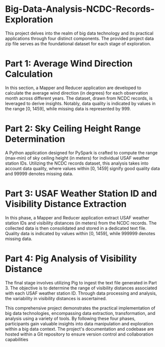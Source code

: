 # Big-Data-Analysis-NCDC-Records-Exploration
This project delves into the realm of big data technology and its practical applications through four distinct components. The provided project data zip file serves as the foundational dataset for each stage of exploration.

# Part 1: Average Wind Direction Calculation
In this section, a Mapper and Reducer application are developed to calculate the average wind direction (in degrees) for each observation month across different years. The dataset, drawn from NCDC records, is leveraged to derive insights. Notably, data quality is indicated by values in the range [0, 1459], while missing data is represented by 999.

# Part 2: Sky Ceiling Height Range Determination
A Python application designed for PySpark is crafted to compute the range (max-min) of sky ceiling height (in meters) for individual USAF weather station IDs. Utilizing the NCDC records dataset, this analysis takes into account data quality, where values within [0, 1459] signify good quality data and 99999 denotes missing data.

# Part 3: USAF Weather Station ID and Visibility Distance Extraction
In this phase, a Mapper and Reducer application extract USAF weather station IDs and visibility distances (in meters) from the NCDC records. The collected data is then consolidated and stored in a dedicated text file. Quality data is indicated by values within [0, 1459], while 999999 denotes missing data.

# Part 4: Pig Analysis of Visibility Distance
The final stage involves utilizing Pig to ingest the text file generated in Part 3. The objective is to determine the range of visibility distances associated with each USAF weather station ID. Through data processing and analysis, the variability in visibility distances is ascertained.

This comprehensive project demonstrates the practical implementation of big data technologies, encompassing data extraction, transformation, and analysis using a variety of tools. By following these four phases, participants gain valuable insights into data manipulation and exploration within a big data context. The project's documentation and codebase are hosted within a Git repository to ensure version control and collaboration capabilities
